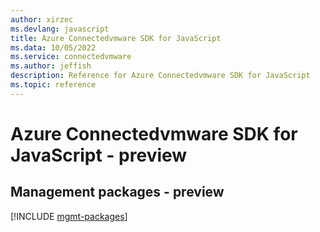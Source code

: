 ```yaml
---
author: xirzec
ms.devlang: javascript
title: Azure Connectedvmware SDK for JavaScript
ms.data: 10/05/2022
ms.service: connectedvmware
ms.author: jeffish
description: Reference for Azure Connectedvmware SDK for JavaScript
ms.topic: reference
---
```

# Azure Connectedvmware SDK for JavaScript - preview

## Management packages - preview
[!INCLUDE [mgmt-packages](connectedvmware-mgmt-index.md)]